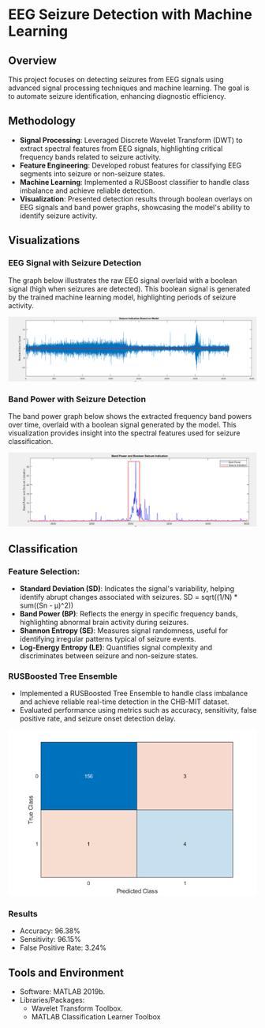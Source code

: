 # EEG Seizure Detection with Machine Learning

## Overview

This project focuses on detecting seizures from EEG signals using advanced signal processing techniques and machine learning. The goal is to automate seizure identification, enhancing diagnostic efficiency.

## Methodology

- **Signal Processing**: Leveraged Discrete Wavelet Transform (DWT) to extract spectral features from EEG signals, highlighting critical frequency bands related to seizure activity.
- **Feature Engineering**: Developed robust features for classifying EEG segments into seizure or non-seizure states.
- **Machine Learning**: Implemented a RUSBoost classifier to handle class imbalance and achieve reliable detection.
- **Visualization**: Presented detection results through boolean overlays on EEG signals and band power graphs, showcasing the model's ability to identify seizure activity.

## Visualizations

### EEG Signal with Seizure Detection

The graph below illustrates the raw EEG signal overlaid with a boolean signal (high when seizures are detected). This boolean signal is generated by the trained machine learning model, highlighting periods of seizure activity.

![EEG Signal with Seizure Detection](images/1.png.png)

### Band Power with Seizure Detection

The band power graph below shows the extracted frequency band powers over time, overlaid with a boolean signal generated by the model. This visualization provides insight into the spectral features used for seizure classification.

![Band Power with Seizure Detection](images/2.png.png)

## Classification

### Feature Selection:
- **Standard Deviation (SD)**: Indicates the signal's variability, helping identify abrupt changes associated with seizures.
 SD = sqrt((1/N) * sum((Sn - μ)^2))
- **Band Power (BP)**: Reflects the energy in specific frequency bands, highlighting abnormal brain activity during seizures.
- **Shannon Entropy (SE)**: Measures signal randomness, useful for identifying irregular patterns typical of seizure events.
- **Log-Energy Entropy (LE)**: Quantifies signal complexity and discriminates between seizure and non-seizure states.

### RUSBoosted Tree Ensemble
- Implemented a RUSBoosted Tree Ensemble to handle class imbalance and achieve reliable real-time detection in the CHB-MIT dataset.
- Evaluated performance using metrics such as accuracy, sensitivity, false positive rate, and seizure onset detection delay.

![Confusion Matrix](images/3.png.png)

### Results
- Accuracy: 96.38%
- Sensitivity: 96.15%
- False Positive Rate: 3.24%

## Tools and Environment
- Software: MATLAB 2019b.
- Libraries/Packages:
  - Wavelet Transform Toolbox.
  - MATLAB Classification Learner Toolbox
